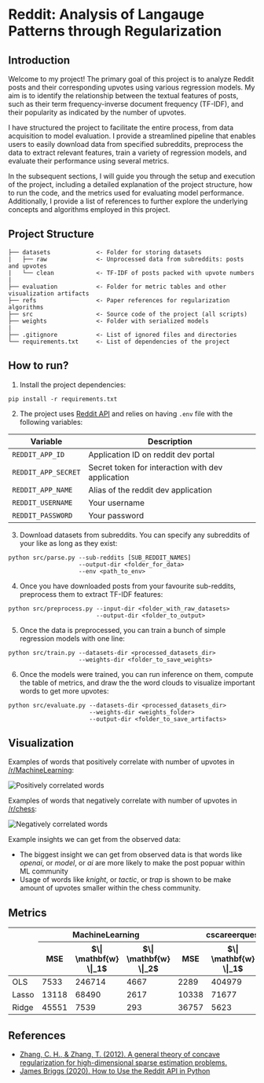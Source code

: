 # Reddit: Analysis of Langauge Patterns through Regularization

## Introduction

Welcome to my project! The primary goal of this project is to analyze Reddit posts and their corresponding upvotes using various regression models. My aim is to identify the relationship between the textual features of posts, such as their term frequency-inverse document frequency (TF-IDF), and their popularity as indicated by the number of upvotes.

I have structured the project to facilitate the entire process, from data acquisition to model evaluation. I provide a streamlined pipeline that enables users to easily download data from specified subreddits, preprocess the data to extract relevant features, train a variety of regression models, and evaluate their performance using several metrics.

In the subsequent sections, I will guide you through the setup and execution of the project, including a detailed explanation of the project structure, how to run the code, and the metrics used for evaluating model performance. Additionally, I provide a list of references to further explore the underlying concepts and algorithms employed in this project.

## Project Structure

```
├── datasets             <- Folder for storing datasets
|   ├── raw              <- Unprocessed data from subreddits: posts and upvotes
|   └── clean            <- TF-IDF of posts packed with upvote numbers
|
├── evaluation           <- Folder for metric tables and other visualization artifacts
├── refs                 <- Paper references for regularization algorithms
├── src                  <- Source code of the project (all scripts)
├── weights              <- Folder with serialized models
|
├── .gitignore           <- List of ignored files and directories
└── requirements.txt     <- List of dependencies of the project
```

## How to run?

1. Install the project dependencies:

```pip install -r requirements.txt```

2. The project uses [Reddit API](https://www.reddit.com/dev/api/) and relies on having `.env` file with the following variables:

|       Variable      | Description |
| ------------------- | ----------- |
| `REDDIT_APP_ID`     | Application ID on reddit dev portal               |
| `REDDIT_APP_SECRET` | Secret token for interaction with dev application |
| `REDDIT_APP_NAME`   | Alias of the reddit dev application               | 
| `REDDIT_USERNAME`   | Your username                                     |
| `REDDIT_PASSWORD`   | Your password                                     |

3. Download datasets from subreddits. You can specify any subreddits of your like as long as they exist:

```
python src/parse.py --sub-reddits [SUB_REDDIT_NAMES] 
                    --output-dir <folder_for_data> 
                    --env <path_to_env>
```

4. Once you have downloaded posts from your favourite sub-reddits, preprocess them to extract TF-IDF features:

```
python src/preprocess.py --input-dir <folder_with_raw_datasets> 
                         --output-dir <folder_to_output>
```

5. Once the data is preprocessed, you can train a bunch of simple regression models with one line:

```
python src/train.py --datasets-dir <processed_datasets_dir> 
                    --weights-dir <folder_to_save_weights>
```

6. Once the models were trained, you can run inference on them, compute the table of metrics, and draw the the word clouds to visualize important words to get more upvotes:

```
python src/evaluate.py --datasets-dir <processed_datasets_dir> 
                       --weights-dir <weights_folder> 
                       --output-dir <folder_to_save_artifacts>
```

## Visualization

Examples of words that positively correlate with number of upvotes in [/r/MachineLearning](https://www.reddit.com/r/MachineLearning/):

![Positively correlated words](evaluation/clouds/MachineLearning/mean_squared_error_pos.png)

Examples of words that negatively correlate with number of upvotes in [/r/chess](https://www.reddit.com/r/chess/):

![Negatively correlated words](evaluation/clouds/chess/mean_squared_error_neg.png)

Example insights we can get from the observed data:
* The biggest insight we can get from observed data is that words like *openai*, or *model*, or *ai* are more likely to make the post popuar within ML community
* Usage of words like *knight*, or *tactic*, or *trap* is shown to be make amount of upvotes smaller within the chess community.

## Metrics

<table>
    <thead>
        <tr>
            <th rowspan=2></th>
            <th colspan=3>MachineLearning</th>
            <th colspan=3>cscareerquestions</th>
            <th colspan=3>compsci</th>
            <th colspan=3>chess</th>
            <th colspan=3>python</th>
        </tr>
        <tr>
            <th>MSE</td>
            <th>$\| \mathbf{w} \|_1$</th>
            <th>$\| \mathbf{w} \|_2$</th>
            <th>MSE</td>
            <th>$\| \mathbf{w} \|_1$</th>
            <th>$\| \mathbf{w} \|_2$</th>
            <th>MSE</td>
            <th>$\| \mathbf{w} \|_1$</th>
            <th>$\| \mathbf{w} \|_2$</th>
            <th>MSE</td>
            <th>$\| \mathbf{w} \|_1$</th>
            <th>$\| \mathbf{w} \|_2$</th>
            <th>MSE</td>
            <th>$\| \mathbf{w} \|_1$</th>
            <th>$\| \mathbf{w} \|_2$</th>
        </tr>
    </thead>
    <tbody>
        <tr>
          <td>OLS</td>
          <td>7533</td>
          <td>246714</td>
          <td>4667</td>
          <td>2289</td>
          <td>404979</td>
          <td>7031</td>
          <td>13358</td>
          <td>118967</td>
          <td>2617</td>
          <td>96576</td>
          <td>488819</td>
          <td>9240</td>
          <td>195</td>
          <td>231517</td>
          <td>171875</td>
        </tr>
        <tr>
          <td>Lasso</td>
          <td>13118</td>
          <td>68490</td>
          <td>2617</td>
          <td>10338</td>
          <td>71677</td>
          <td>2843</td>
          <td>16956</td>
          <td>33002</td>
          <td>1582</td>
          <td>115069</td>
          <td>92971</td>
          <td>3845</td>
          <td>2867</td>
          <td>25540</td>
          <td>1383</td>
        </tr>
        <tr>
          <td>Ridge</td>
          <td>45551</td>
          <td>7539</td>
          <td>293</td>
          <td>36757</td>
          <td>5623</td>
          <td>176</td>
          <td>35423</td>
          <td>6740</td>
          <td>335</td>
          <td>177142</td>
          <td>6916</td>
          <td>322</td>
          <td>9360</td>
          <td>4064</td>
          <td>120</td>
        </tr>
    </tbody>
</table>

## References

* [Zhang, C. H., & Zhang, T. (2012). A general theory of concave regularization for high-dimensional sparse estimation problems.](https://projecteuclid.org/journals/statistical-science/volume-27/issue-4/A-General-Theory-of-Concave-Regularization-for-High-Dimensional-Sparse/10.1214/12-STS399.pdf)
* [James Briggs (2020). How to Use the Reddit API in Python](https://towardsdatascience.com/how-to-use-the-reddit-api-in-python-5e05ddfd1e5c)
